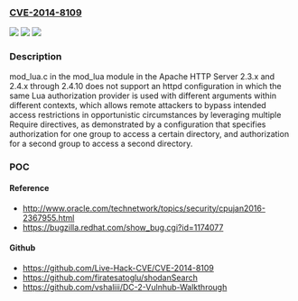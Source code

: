 ### [CVE-2014-8109](https://cve.mitre.org/cgi-bin/cvename.cgi?name=CVE-2014-8109)
![](https://img.shields.io/static/v1?label=Product&message=n%2Fa&color=blue)
![](https://img.shields.io/static/v1?label=Version&message=n%2Fa&color=blue)
![](https://img.shields.io/static/v1?label=Vulnerability&message=n%2Fa&color=brighgreen)

### Description

mod_lua.c in the mod_lua module in the Apache HTTP Server 2.3.x and 2.4.x through 2.4.10 does not support an httpd configuration in which the same Lua authorization provider is used with different arguments within different contexts, which allows remote attackers to bypass intended access restrictions in opportunistic circumstances by leveraging multiple Require directives, as demonstrated by a configuration that specifies authorization for one group to access a certain directory, and authorization for a second group to access a second directory.

### POC

#### Reference
- http://www.oracle.com/technetwork/topics/security/cpujan2016-2367955.html
- https://bugzilla.redhat.com/show_bug.cgi?id=1174077

#### Github
- https://github.com/Live-Hack-CVE/CVE-2014-8109
- https://github.com/firatesatoglu/shodanSearch
- https://github.com/vshaliii/DC-2-Vulnhub-Walkthrough

